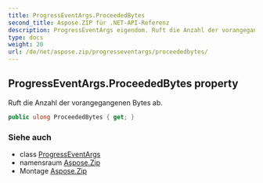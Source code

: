 ```yaml
---
title: ProgressEventArgs.ProceededBytes
second_title: Aspose.ZIP für .NET-API-Referenz
description: ProgressEventArgs eigendom. Ruft die Anzahl der vorangegangenen Bytes ab.
type: docs
weight: 20
url: /de/net/aspose.zip/progresseventargs/proceededbytes/
---
```

## ProgressEventArgs.ProceededBytes property

Ruft die Anzahl der vorangegangenen Bytes ab.

```csharp
public ulong ProceededBytes { get; }
```

### Siehe auch

* class [ProgressEventArgs](../)
* namensraum [Aspose.Zip](../../progresseventargs/)
* Montage [Aspose.Zip](../../../)


